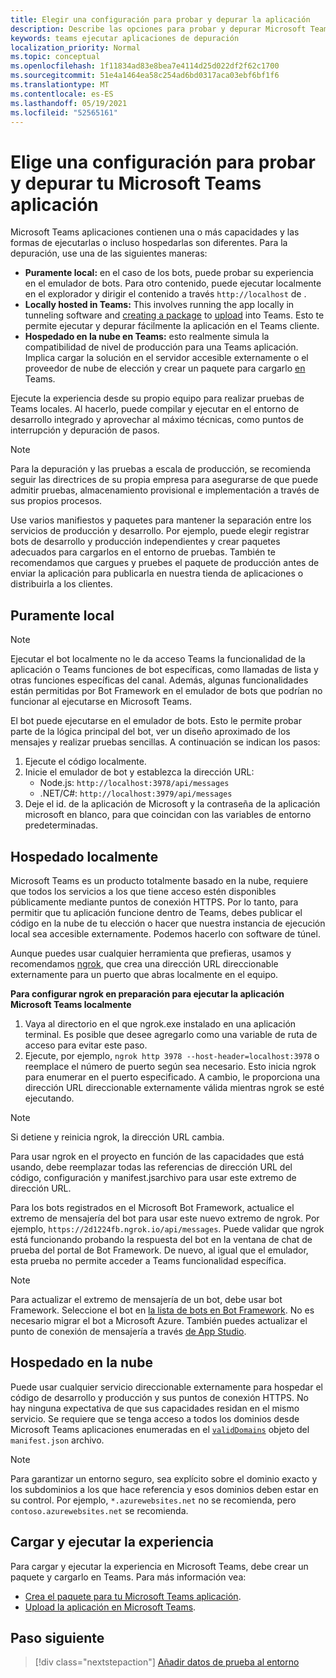 ```yaml
---
title: Elegir una configuración para probar y depurar la aplicación
description: Describe las opciones para probar y depurar Microsoft Teams aplicaciones
keywords: teams ejecutar aplicaciones de depuración
localization_priority: Normal
ms.topic: conceptual
ms.openlocfilehash: 1f11834ad83e8bea7e4114d25d022df2f62c1700
ms.sourcegitcommit: 51e4a1464ea58c254ad6bd0317aca03ebf6bf1f6
ms.translationtype: MT
ms.contentlocale: es-ES
ms.lasthandoff: 05/19/2021
ms.locfileid: "52565161"
---
```

# <a name="choose-a-setup-to-test-and-debug-your-microsoft-teams-app"></a>Elige una configuración para probar y depurar tu Microsoft Teams aplicación

Microsoft Teams aplicaciones contienen una o más capacidades y las formas de ejecutarlas o incluso hospedarlas son diferentes. Para la depuración, use una de las siguientes maneras:

* **Puramente local:** en el caso de los bots, puede probar su experiencia en el emulador de bots. Para otro contenido, puede ejecutar localmente en el explorador y dirigir el contenido a través `http://localhost` de .
* **Locally hosted in Teams:** This involves running the app locally in tunneling software and [creating a package](~/concepts/build-and-test/apps-package.md) to [upload](~/concepts/deploy-and-publish/apps-upload.md) into Teams. Esto te permite ejecutar y depurar fácilmente la aplicación en el Teams cliente.
* **Hospedado en la nube en Teams:** esto realmente simula la compatibilidad de nivel de producción para una Teams aplicación. Implica cargar la solución en el servidor accesible externamente [](~/concepts/build-and-test/apps-package.md) o el proveedor de nube de elección y crear un paquete para cargarlo [en](~/concepts/deploy-and-publish/apps-upload.md) Teams.

Ejecute la experiencia desde su propio equipo para realizar pruebas de Teams locales. Al hacerlo, puede compilar y ejecutar en el entorno de desarrollo integrado y aprovechar al máximo técnicas, como puntos de interrupción y depuración de pasos. 

> [!NOTE]
> Para la depuración y las pruebas a escala de producción, se recomienda seguir las directrices de su propia empresa para asegurarse de que puede admitir pruebas, almacenamiento provisional e implementación a través de sus propios procesos.

Use varios manifiestos y paquetes para mantener la separación entre los servicios de producción y desarrollo. Por ejemplo, puede elegir registrar bots de desarrollo y producción independientes y crear paquetes adecuados para cargarlos en el entorno de pruebas. También te recomendamos que cargues y pruebes el paquete de producción antes de enviar la aplicación para publicarla en nuestra tienda de aplicaciones o distribuirla a los clientes.

## <a name="purely-local"></a>Puramente local

> [!NOTE]
> Ejecutar el bot localmente no le da acceso Teams la funcionalidad de la aplicación o Teams funciones de bot específicas, como llamadas de lista y otras funciones específicas del canal. Además, algunas funcionalidades están permitidas por Bot Framework en el emulador de bots que podrían no funcionar al ejecutarse en Microsoft Teams.

El bot puede ejecutarse en el emulador de bots. Esto le permite probar parte de la lógica principal del bot, ver un diseño aproximado de los mensajes y realizar pruebas sencillas. A continuación se indican los pasos:

1. Ejecute el código localmente.
2. Inicie el emulador de bot y establezca la dirección URL:
   * Node.js: `http://localhost:3978/api/messages`
   * .NET/C#: `http://localhost:3979/api/messages`
3. Deje el id. de la aplicación de Microsoft y la contraseña de la aplicación microsoft en blanco, para que coincidan con las variables de entorno predeterminadas.

## <a name="locally-hosted"></a>Hospedado localmente

Microsoft Teams es un producto totalmente basado en la nube, requiere que todos los servicios a los que tiene acceso estén disponibles públicamente mediante puntos de conexión HTTPS. Por lo tanto, para permitir que tu aplicación funcione dentro de Teams, debes publicar el código en la nube de tu elección o hacer que nuestra instancia de ejecución local sea accesible externamente. Podemos hacerlo con software de túnel.

Aunque puedes usar cualquier herramienta que prefieras, usamos y recomendamos [ngrok](https://ngrok.com/download), que crea una dirección URL direccionable externamente para un puerto que abras localmente en el equipo. 

**Para configurar ngrok en preparación para ejecutar la aplicación Microsoft Teams localmente**

1. Vaya al directorio en el que ngrok.exe instalado en una aplicación terminal. Es posible que desee agregarlo como una variable de ruta de acceso para evitar este paso.
2. Ejecute, por ejemplo, `ngrok http 3978 --host-header=localhost:3978` o reemplace el número de puerto según sea necesario.
   Esto inicia ngrok para enumerar en el puerto especificado. A cambio, le proporciona una dirección URL direccionable externamente válida mientras ngrok se esté ejecutando.

> [!NOTE]
> Si detiene y reinicia ngrok, la dirección URL cambia.

Para usar ngrok en el proyecto en función de las capacidades que está usando, debe reemplazar todas las referencias de dirección URL del código, configuración y manifest.jsarchivo para usar este extremo de dirección URL.

Para los bots registrados en el Microsoft Bot Framework, actualice el extremo de mensajería del bot para usar este nuevo extremo de ngrok. Por ejemplo, `https://2d1224fb.ngrok.io/api/messages`. Puede validar que ngrok está funcionando probando la respuesta del bot en la ventana de chat de prueba del portal de Bot Framework. De nuevo, al igual que el emulador, esta prueba no permite acceder a Teams funcionalidad específica.

> [!NOTE]
> Para actualizar el extremo de mensajería de un bot, debe usar bot Framework. Seleccione el bot en [la lista de bots en Bot Framework](https://dev.botframework.com/bots). No es necesario migrar el bot a Microsoft Azure. También puedes actualizar el punto de conexión de mensajería a través [de App Studio](~/concepts/build-and-test/app-studio-overview.md).

## <a name="cloud-hosted"></a>Hospedado en la nube

Puede usar cualquier servicio direccionable externamente para hospedar el código de desarrollo y producción y sus puntos de conexión HTTPS. No hay ninguna expectativa de que sus capacidades residan en el mismo servicio. Se requiere que se tenga acceso a todos los dominios desde Microsoft Teams aplicaciones enumeradas en el [`validDomains`](~/resources/schema/manifest-schema.md#validdomains) objeto del `manifest.json` archivo.

> [!NOTE]
> Para garantizar un entorno seguro, sea explícito sobre el dominio exacto y los subdominios a los que hace referencia y esos dominios deben estar en su control. Por ejemplo, `*.azurewebsites.net` no se recomienda, pero `contoso.azurewebsites.net` se recomienda.

## <a name="load-and-run-your-experience"></a>Cargar y ejecutar la experiencia

Para cargar y ejecutar la experiencia en Microsoft Teams, debe crear un paquete y cargarlo en Teams. Para más información vea:

* [Crea el paquete para tu Microsoft Teams aplicación](~/concepts/build-and-test/apps-package.md).
* [Upload la aplicación en Microsoft Teams](~/concepts/deploy-and-publish/apps-upload.md).

## <a name="next-step"></a>Paso siguiente

> [!div class="nextstepaction"] 
> [Añadir datos de prueba al entorno](~/concepts/build-and-test/test-data.md)

